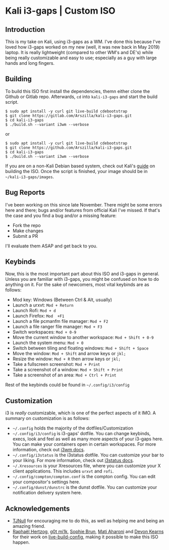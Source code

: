 # Kali i3-gaps | Custom ISO
## Introduction
This is my take on Kali, using i3-gaps as a WM. I've done this because I've
loved how i3-gaps worked on my new (well, it was new back in May 2019) laptop.
It is really lightweight (compared to other WM's and DE's) while being really
customizable and easy to use; especially as a guy with large hands and long
fingers.

## Building
To build this ISO first install the dependencies, themn either clone the Github
or Gitlab repo. Afterwards, `cd` into `kali-i3-gaps` and start the build script.

```
$ sudo apt install -y curl git live-build cdebootstrap
$ git clone https://gitlab.com/Arszilla/kali-i3-gaps.git
$ cd kali-i3-gaps
$ ./build.sh --variant i3wm --verbose
```

or

```
$ sudo apt install -y curl git live-build cdebootstrap
$ git clone https://github.com/Arszilla/kali-i3-gaps.git
$ cd kali-i3-gaps
$ ./build.sh --variant i3wm --verbose
```

If you are on a non-Kali Debian based system, check out Kali's
[guide](https://www.kali.org/docs/development/live-build-a-custom-kali-iso/)
on building the ISO. Once the script is finished, your image should be in
`~/kali-i3-gaps/images`.

## Bug Reports
I've been working on this since late November. There might be some errors here
and there; bugs and/or features from official Kali I've missed. If that's the
case and you find a bug and/or a missing feature:

- Fork the repo
- Make changes
- Submit a PR

I'll evaluate them ASAP and get back to you.

## Keybinds
Now, this is the most important part about this ISO and i3-gaps in general.
Unless you are familiar with i3-gaps, you might be confused on how to do
anything on it. For the sake of newcomers, most vital keybinds are as follows:

- Mod key: Windows (Between Ctrl & Alt, usually)
- Launch a urxvt: `Mod + Return`
- Launch Rofi: `Mod + d`
- Launch Firefox: `Mod  +F1`
- Launch a file pcmanfm file manager: `Mod + F2`
- Launch a file ranger file manager: `Mod + F3`
- Switch workspaces: `Mod + 0-9`
- Move the current window to another workspace: `Mod + Shift + 0-9`
- Launch the system menu: `Mod + 0`
- Switch between tiling and floating windows: `Mod + Shift + Space`
- Move the window: `Mod + Shift` and arrow keys or `jkl;`
- Resize the window: `Mod + R` then arrow keys or `jkl;`
- Take a fullscreen screenshot: `Mod + Print`
- Take a screenshot of a window: `Mod + Shift + Print`
- Take a screenshot of an area: `Mod + Ctrl + Print`

Rest of the keybinds could be found in `~/.config/i3/config`

## Customization
i3 is *really* customizable, which is one of the perfect aspects of it IMO. A
summary on customization is as follows:

- `~/.config` holds the majority of the dotfiles/Customization
- `~/.config/i3/config` is i3-gaps' dotfile. You can change keybinds, execs,
look and feel as well as many more aspects of your i3-gaps here. You can make
your containers open in certain workspaces. For more information, check out
[i3wm docs](https://i3wm.org/docs/userguide.html).
- `~/.config/i3status` is the i3status dotfile. You can customize your bar to
your liking. For more information, check out
[i3status docs](https://i3wm.org/i3status/manpage.html).
- `~/.Xresources` is your Xresources file, where you can customize your X
client applications. This includes `urxvt` and `rofi`.
- `~/.config/compton/compton.conf` is the compton config. You can edit your
compositor's settings here.
- `~/.config/dunst/dunstrc` is the dunst dotfile. You can customize your
notification delivery system here.

## Acknowledgements
- [TJNull](https://twitter.com/TJ_Null) for encouraging me to do this, as well
as helping me and being an amazing friend.
- [Raphaël Hertzog](https://twitter.com/raphaelhertzog),
[g0t mi1k](https://twitter.com/g0tmi1k),
[Sophie Brun](https://gitlab.com/sophiebrun),
[Mati Aharoni](https://twitter.com/muts) and
[Devon Kearns](https://twitter.com/dookie2000ca) for their work on
[live-build-config](https://gitlab.com/kalilinux/build-scripts/live-build-config),
making it possible to make this ISO happen.
